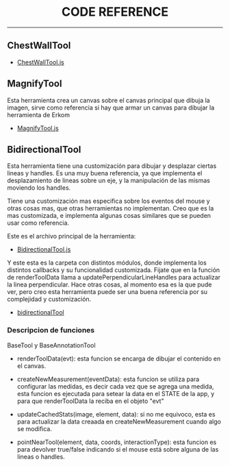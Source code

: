 <div align="center">
<h1>CODE REFERENCE</h1>
</div>

<hr />

## ChestWallTool

- [ChestWallTool.js](https://github.com/Diex/cornerstoneTools/blob/erkom-viewer/src/tools/ChestWallTool.js)

## MagnifyTool

Esta herramienta crea un canvas sobre el canvas principal que dibuja la imagen, sirve como referencia si hay que armar un canvas para dibujar la herramienta de Erkom

- [MagnifyTool.js](https://github.com/Diex/cornerstoneTools/blob/erkom-viewer/src/tools/MagnifyTool.js)

## BidirectionalTool

Esta herramienta tiene una customización para dibujar y desplazar ciertas lineas y handles.
Es una muy buena referencia, ya que implementa el desplazamiento de lineas sobre un eje, y la manipulación de las mismas moviendo los handles.

Tiene una customización mas especifica sobre los eventos del mouse y otras cosas mas, que otras herramientas no implementan. Creo que es la mas customizada, e implementa algunas cosas similares que se pueden usar como referencia.

Este es el archivo principal de la herramienta:

- [BidirectionalTool.js](https://github.com/Diex/cornerstoneTools/blob/erkom-viewer/src/tools/annotation/BidirectionalTool.js)

Y este esta es la carpeta con distintos módulos, donde implementa los distintos callbacks y su funcionalidad customizada.
Fijate que en la función de renderToolData llama a updatePerpendicularLineHandles para actualizar la linea perpendicular.
Hace otras cosas, al momento esa es la que pude ver, pero creo esta herramienta puede ser una buena referencia por su complejidad y customización.

- [bidirectionalTool](https://github.com/Diex/cornerstoneTools/blob/erkom-viewer/src/tools/annotation/bidirectionalTool)

### Descripcion de funciones

BaseTool y BaseAnnotationTool

- renderToolData(evt): esta funcion se encarga de dibujar el contenido en el canvas.

- createNewMeasurement(eventData): esta funcion se utiliza para configurar las medidas, es decir cada vez que se agrega una medida, esta funcion es ejecutada para setear la data en el STATE de la app, y para que renderToolData la reciba en el objeto "evt"

- updateCachedStats(image, element, data): si no me equivoco, esta es para actualizar la data creaada en createNewMeasurement cuando algo se modifica.

- pointNearTool(element, data, coords, interactionType): esta funcion es para devolver true/false indicando si el mouse está sobre alguna de las lineas o handles.
